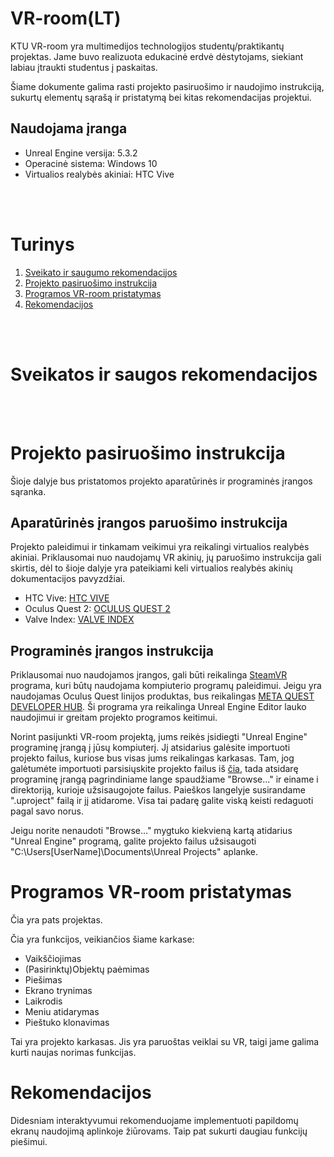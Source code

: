 # VR-room(LT)
KTU VR-room yra multimedijos technologijos studentų/praktikantų projektas. Jame buvo realizuota edukacinė erdvė dėstytojams, siekiant labiau įtraukti studentus į paskaitas. 

Šiame dokumente galima rasti projekto pasiruošimo ir naudojimo instrukciją, sukurtų elementų sąrašą ir pristatymą bei kitas rekomendacijas projektui.

## Naudojama įranga
- Unreal Engine versija: 5.3.2
- Operacinė sistema: Windows 10
- Virtualios realybės akiniai: HTC Vive

<br><br>

# Turinys

1. [Sveikato ir saugumo rekomendacijos](#Sveikatos-ir-saugos-rekomendacijos)
2. [Projekto pasiruošimo instrukcija](#Projekto-pasiruošimo-instrukcija)
3. [Programos VR-room pristatymas](#Programos-VR-room-pristatymas)
4. [Rekomendacijos](#Rekomendacijos)

<br><br>

# Sveikatos ir saugos rekomendacijos


<br><br>

# Projekto pasiruošimo instrukcija

Šioje dalyje bus pristatomos projekto aparatūrinės ir programinės įrangos sąranka.

## Aparatūrinės įrangos paruošimo instrukcija

Projekto paleidimui ir tinkamam veikimui yra reikalingi virtualios realybės akiniai. Priklausomai nuo naudojamų VR akinių, jų paruošimo instrukcija gali skirtis, dėl to šioje dalyje yra pateikiami keli virtualios realybės akinių dokumentacijos pavyzdžiai.

- HTC Vive: [HTC VIVE](https://www.vive.com/au/support/vive/category_howto/setting-up-for-the-first-time.html)
- Oculus Quest 2: [OCULUS QUEST 2](https://www.meta.com/quest/setup/)
- Valve Index: [VALVE INDEX]()

## Programinės įrangos instrukcija

Priklausomai nuo naudojamos įrangos, gali būti reikalinga [SteamVR](https://store.steampowered.com/app/250820/SteamVR/) programa, kuri būtų naudojama kompiuterio programų paleidimui. Jeigu yra naudojamas Oculus Quest linijos produktas, bus reikalingas [META QUEST DEVELOPER HUB](https://developer.oculus.com/documentation/unity/ts-odh/). Ši programa yra reikalinga Unreal Engine Editor lauko naudojimui ir greitam projekto programos keitimui.

Norint pasijunkti VR-room projektą, jums reikės įsidiegti "Unreal Engine" programinę įrangą į jūsų kompiuterį. Jį atsidarius galėsite importuoti projekto failus, kuriose bus visas jums reikalingas karkasas. Tam, jog galėtumėte importuoti parsisiųskite projekto failus iš [čia](https://blablablakurbusmusuprojektas.com), tada atsidarę programinę įrangą pagrindiniame lange spaudžiame "Browse..." ir einame i direktoriją, kurioje užsisaugojote failus. Paieškos langelyje susirandame ".uproject" failą ir jį atidarome. Visa tai padarę galite viską keisti redaguoti pagal savo norus.

Jeigu norite nenaudoti "Browse..." mygtuko kiekvieną kartą atidarius "Unreal Engine" programą, galite projekto failus užsisaugoti "C:\Users\[UserName]\Documents\Unreal Projects" aplanke.

# Programos VR-room pristatymas

Čia yra pats projektas.

Čia yra funkcijos, veikiančios šiame karkase:

- Vaikščiojimas
- (Pasirinktų)Objektų paėmimas
- Piešimas
- Ekrano trynimas
- Laikrodis
- Meniu atidarymas
- Pieštuko klonavimas

Tai yra projekto karkasas. Jis yra paruoštas veiklai su VR, taigi jame galima kurti naujas norimas funkcijas.

# Rekomendacijos

Didesniam interaktyvumui rekomenduojame implementuoti papildomų ekranų naudojimą aplinkoje žiūrovams. Taip pat sukurti daugiau funkcijų piešimui.
